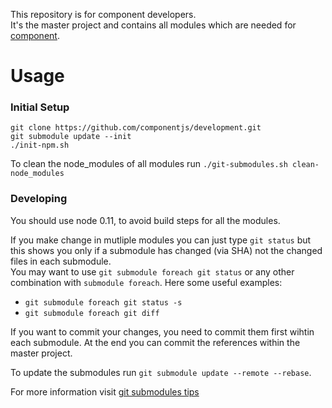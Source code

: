 This repository is for component developers.  
It's the master project and contains all modules which are needed for [component](https://github.com/componentjs/component).

# Usage

### Initial Setup

```
git clone https://github.com/componentjs/development.git
git submodule update --init
./init-npm.sh
```

To clean the node_modules of all modules run
`./git-submodules.sh clean-node_modules`

### Developing

You should use node 0.11, to avoid build steps for all the modules.

If you make change in mutliple modules you can just type `git status` but this shows you only if a submodule has changed (via SHA) not the changed files in each submodule.  
You may want to use `git submodule foreach git status` or any other combination with `submodule foreach`. Here some useful examples:

- `git submodule foreach git status -s`
- `git submodule foreach git diff`

If you want to commit your changes, you need to commit them first wihtin each submodule. At the end you can commit the references within the master project.

To update the submodules run `git submodule update --remote --rebase`.

For more information visit [git submodules tips](https://git.wiki.kernel.org/index.php/GitSubmoduleTutorial)